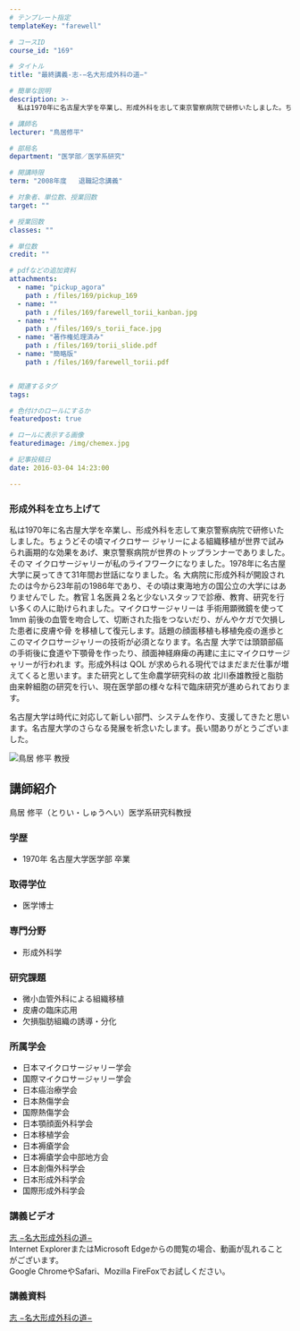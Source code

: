 ```yaml
---
# テンプレート指定
templateKey: "farewell"

# コースID
course_id: "169"

# タイトル
title: "最終講義-志-−名大形成外科の道−"

# 簡単な説明
description: >-
  私は1970年に名古屋大学を卒業し、形成外科を志して東京警察病院で研修いたしました。ちょうどその頃マイクロサー ジャリーによる組織移植が世界で試みられ画期的な効果をあげ、東京警察病院が世界のトップ...

# 講師名
lecturer: "鳥居修平"

# 部局名
department: "医学部／医学系研究"

# 開講時限
term: "2008年度	退職記念講義"

# 対象者、単位数、授業回数
target: ""

# 授業回数
classes: ""

# 単位数
credit: ""

# pdfなどの追加資料
attachments: 
  - name: "pickup_agora" 
    path : /files/169/pickup_169
  - name: "" 
    path : /files/169/farewell_torii_kanban.jpg
  - name: "" 
    path : /files/169/s_torii_face.jpg
  - name: "著作権処理済み" 
    path : /files/169/torii_slide.pdf
  - name: "簡略版" 
    path : /files/169/farewell_torii.pdf


# 関連するタグ
tags:

# 色付けのロールにするか
featuredpost: true

# ロールに表示する画像
featuredimage: /img/chemex.jpg

# 記事投稿日
date: 2016-03-04 14:23:00

---
```

### 形成外科を立ち上げて 

私は1970年に名古屋大学を卒業し、形成外科を志して東京警察病院で研修いたしました。ちょうどその頃マイクロサー ジャリーによる組織移植が世界で試みられ画期的な効果をあげ、東京警察病院が世界のトップランナーでありました。そのマ イクロサージャリーが私のライフワークになりました。1978年に名古屋大学に戻ってきて31年間お世話になりました。名 大病院に形成外科が開設されたのは今から23年前の1986年であり、その頃は東海地方の国公立の大学にはありませんでし た。教官１名医員２名と少ないスタッフで診療、教育、研究を行い多くの人に助けられました。マイクロサージャリーは 手術用顕微鏡を使って1mm 前後の血管を吻合して、切断された指をつないだり、がんやケガで欠損した患者に皮膚や骨 を移植して復元します。話題の顔面移植も移植免疫の進歩とこのマイクロサージャリーの技術が必須となります。名古屋 大学では頭頚部癌の手術後に食道や下顎骨を作ったり、顔面神経麻痺の再建に主にマイクロサージャリーが行われま す。形成外科は QOL が求められる現代ではまだまだ仕事が増えてくると思います。また研究として生命農学研究科の故 北川泰雄教授と脂肪由来幹細胞の研究を行い、現在医学部の様々な科で臨床研究が進められております。 

名古屋大学は時代に対応して新しい部門、システムを作り、支援してきたと思います。名古屋大学のさらなる発展を祈念いたします。長い間ありがとうございました。

![鳥居 修平 教授](/files/169/s_torii_face.jpg) 
## 講師紹介

鳥居 修平（とりい・しゅうへい）医学系研究科教授 

### 学歴

  * 1970年 名古屋大学医学部 卒業

### 取得学位

  * 医学博士

### 専門分野

  * 形成外科学

### 研究課題

  * 微小血管外科による組織移植
  * 皮膚の臨床応用
  * 欠損脂肪組織の誘導・分化

### 所属学会

  * 日本マイクロサージャリー学会
  * 国際マイクロサージャリー学会
  * 日本癌治療学会
  * 日本熱傷学会
  * 国際熱傷学会
  * 日本顎顔面外科学会
  * 日本移植学会
  * 日本褥瘡学会
  * 日本褥瘡学会中部地方会
  * 日本創傷外科学会
  * 日本形成外科学会
  * 国際形成外科学会
### 講義ビデオ

[志 −名大形成外科の道−](http://nuvideo.media.nagoya-u.ac.jp/embed/7df269ceb35ae8502664747a71cb1b43cff5d9b5)  
Internet ExplorerまたはMicrosoft Edgeからの閲覧の場合、動画が乱れることがございます。  
Google ChromeやSafari、Mozilla FireFoxでお試しください。 

### 講義資料


[志 −名大形成外科の道−](/files/169/torii_slide.pdf) 
